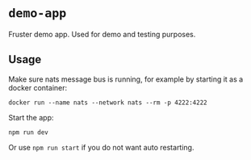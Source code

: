 # `demo-app`

Fruster demo app. Used for demo and testing purposes.

## Usage

Make sure nats message bus is running, for example by starting it as a docker container:

```
docker run --name nats --network nats --rm -p 4222:4222
```

Start the app:

```
npm run dev
```

Or use `npm run start` if you do not want auto restarting.
